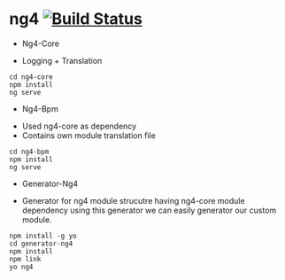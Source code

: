 # ng4 [![Build Status](https://travis-ci.org/devbhuwan/ng4.svg?branch=master)](https://travis-ci.org/devbhuwan/ng4)

* Ng4-Core
- Logging + Translation
```
cd ng4-core
npm install
ng serve
```

* Ng4-Bpm
- Used ng4-core as dependency
- Contains own module translation file

```
cd ng4-bpm
npm install
ng serve
```

* Generator-Ng4
- Generator for ng4 module strucutre having ng4-core module dependency using this
  generator we can easily generator our custom module. 

```
npm install -g yo
cd generator-ng4
npm install
npm link
yo ng4
```


